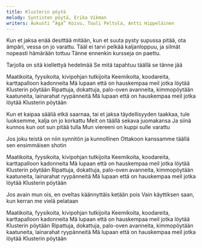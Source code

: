 ```yaml
---
title: Klusterin pöytä
melody: Syntisten pöytä, Erika Vikman
writers: Aukusti ”Aga” Koivu, Tuuli Peltola, Antti Hippeläinen
---
```


Kun et jaksa enää desittää mitään,
kun et suuta pysty supussa pitää,
ota ämpäri, vessa on jo varattu.
Tääl ei tarvi pelkää kaljanloppuu,
ja silmät nopeasti hämärään tottuu
Tänne ennenkin kursseja on paettu.

Tarjolla on sitä kiellettyä hedelmää
Se mitä tapahtuu täällä se tänne jää

Maatikoita, fyysikoita, kivipohjan tutkijoita
Keemikoita, koodareita, karttapalloon kadonneita
Mä lupaan että on hauskempaa meil jotka löytää Klusterin pöytään
Ripattuja, dokattuja, palo-oven avanneita,
kimmopöytään kaatuneita, lainarahat ryypänneitä
Mä lupaan että on hauskempaa meil jotka löytää Klusterin pöytään

Kun et kaipaa sääliä etkä saarnaa,
tai et jaksa täydellisyyden taakkaa,
tule luoksemme, kalja on jo korkattu
Meit on täällä sekava juomakansa
Ja siinä kunnos kun oot sun pitää tulla
Mun viereeni on kuppi sulle varattu

Jos joku teistä on niin synnitön ja kunnollinen
Ottakoon kanssamme täällä sen ensimmäisen shotin

Maatikoita, fyysikoita, kivipohjan tutkijoita
Keemikoita, koodareita, karttapalloon kadonneita
Mä lupaan että on hauskempaa meil jotka löytää Klusterin pöytään
Ripattuja, dokattuja, palo-oven avanneita,
kimmopöytään kaatuneita, lainarahat ryypänneitä
Mä lupaan että on hauskempaa meil jotka löytää Klusterin pöytään

Jos avain mun ois, en oveltas käännyttäis ketään pois
Vain käyttiksen saan, kun kerran me vielä pelataan

Maatikoita, fyysikoita, kivipohjan tutkijoita
Keemikoita, koodareita, karttapalloon kadonneita
Mä lupaan että on hauskempaa meil jotka löytää Klusterin pöytään
Ripattuja, dokattuja, palo-oven avanneita,
kimmopöytään kaatuneita, lainarahat ryypänneitä
Mä lupaan että on hauskempaa meil jotka löytää Klusterin pöytään
